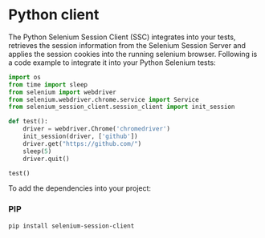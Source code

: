 # Python client
The Python Selenium Session Client (SSC) integrates into your tests, retrieves the session information from the Selenium Session Server and applies the session cookies into the running selenium browser.
Following is a code example to integrate it into your Python Selenium tests:
```python
import os
from time import sleep
from selenium import webdriver
from selenium.webdriver.chrome.service import Service
from selenium_session_client.session_client import init_session

def test():
    driver = webdriver.Chrome('chromedriver')
    init_session(driver, ['github'])
    driver.get("https://github.com/")
    sleep(5)
    driver.quit()

test()
```

To add the dependencies into your project:
### PIP
```bash
pip install selenium-session-client
```
